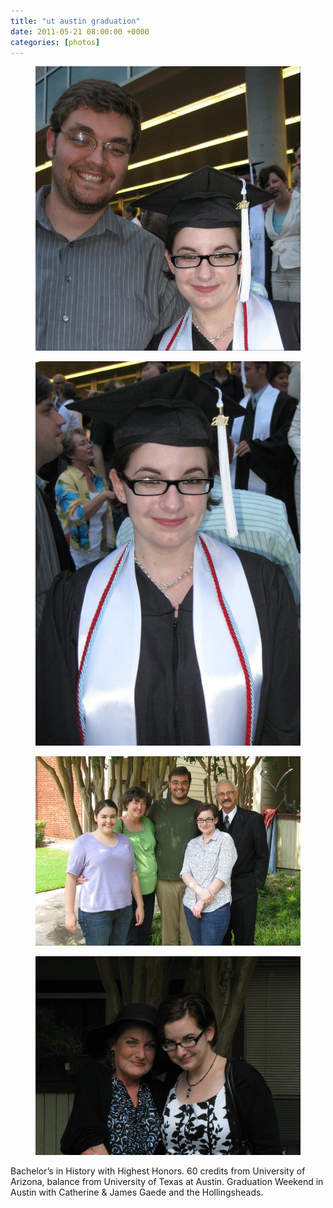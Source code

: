 ```yaml
---
title: "ut austin graduation"
date: 2011-05-21 08:00:00 +0000
categories: [photos]
---
```

<div class="gallery">
   <div class="gallery__column">
      <figure class="gallery__thumb">
         <img src="/assets/img/d1b183e7c5.jpg" class="gallery__image">
      </figure>
      <figure class="gallery__thumb">
         <img src="/assets/img/63c59e3466.jpg" class="gallery__image">
      </figure>
   </div>
   <div class="gallery__column">
      <figure class="gallery__thumb">
         <img src="/assets/img/5639605709.jpg" class="gallery__image">
      </figure>
   </div>
   <div class="gallery__column">
      <figure class="gallery__thumb">
         <img src="/assets/img/dcda8ec6c3.jpg" class="gallery__image">
      </figure>
   </div>
</div>

Bachelor’s in History with Highest Honors. 60 credits from University of Arizona, balance from University of Texas at Austin. Graduation Weekend in Austin with Catherine & James Gaede and the Hollingsheads.